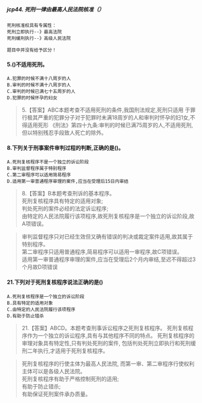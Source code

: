 ##### jcp44. 死刑一律由最高人民法院核准（）
    死刑核准权具有专属性：
    死刑立即执行--》最高法院
    死刑缓刑执行--》高级人民法院
    
    题目中并没有给予区分！


#### 5.()不适用死刑。
    A.犯罪的时候不满十八周岁的人
    B.审判的时候不满十八周岁的人
    C.审判的时候已满七十五周岁的人
    D.犯罪的时候怀孕的妇女
>   5.【答案】ABC本题考查不适用死刑的条件,我国刑法规定,死刑只适用
    于罪行极其严重的犯罪分子对于犯罪时未满18周岁的人和审判时怀孕的妇1女,不得适用死形
    《刑法》第四十九条:审判的时候已满75周岁的人,不适用死刑,但以特别残忍手段致人死亡的除外。

#### 8.下列关于刑事案件审判过程的判断,正确的是()。
    A.死刑复核程序不是一个独立的诉讼阶段
    B.审判监督程序属于特别程序
    C.第二审程序可以适用简易程序
    D.适用第一审普通程序审理的案件,应当在受理后15日内审结
>   8.【答案】B本题考查刑诉的基本程序。   
死刑复核程序具有特定的适用对象;   
判处死刑的案件必经的法定诉讼程序;   
由特定的人民法院履行该项程序,故死刑复核程序是一个独立的诉讼阶段,故A项错误。   

>   审判监督程序只对已经生效但又确有错误的判决或裁定案件适用,故其属于特别程序。    
第二审程序只适用普通程序,简易程序可以适用一审程序,故C项错误。    
适用第一审普通程序审理的案件,应当在受理后2个月内审结,至迟不得超过3个月故D项错误    

#### 21.下列对于死刑复核程序说法正确的是()
    A.死刑复核程序是一个独立的诉讼阶段
    B.具有特定的适用对象
    C.由特定的人民法院履行该项程序
    D.有助于防止错杀
>   21.【答案】ABCD。本题考查刑事诉讼程序之死刑复核程序。
死刑复核程序作为一个独立的诉讼程序,具有与其他程序不同的特点。
死刑复核程序的审理对象具有特定性,只有判处死刑的案件,
包括判处死刑立即执行和死刑缓刑二年执行,才适用于死刑复核程序。

>   死刑复核程序的行使主体为最高人民法院,
而第一审、第二审程序行使权利主体可以是各级人民法院。    
死刑复核程序有助于严格控制死刑的适用;    
有助于防止错杀;    
有助保证死刑案件承办质量。   





    